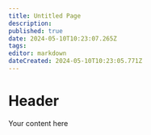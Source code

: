 ```yaml
---
title: Untitled Page
description: 
published: true
date: 2024-05-10T10:23:07.265Z
tags: 
editor: markdown
dateCreated: 2024-05-10T10:23:05.771Z
---
```


# Header
Your content here